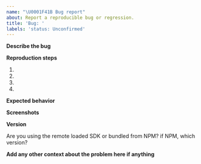 ```yaml
---
name: "\U0001F41B Bug report"
about: Report a reproducible bug or regression.
title: 'Bug: '
labels: 'status: Unconfirmed'
---
```


<!--
  Please provide a clear and concise description of what the bug is.
  Include screenshots if needed.
  Please test using the latest version of InboxSDK to make sure your issue has not already been fixed.

  Please provide a public repo that contains the minumum extension if you think it helps demostrate your bug better.
  For example: https://github.com/InboxSDK/hello-world
-->

**Describe the bug**

**Reproduction steps**

1.
2.
3.
4.

**Expected behavior**

**Screenshots**

**Version** 

Are you using the remote loaded SDK or bundled from NPM? if NPM, which version?


**Add any other context about the problem here if anything**
